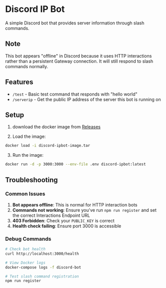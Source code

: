 # Discord IP Bot

A simple Discord bot that provides server information through slash commands.

## Note

This bot appears "offline" in Discord because it uses HTTP interactions rather than a persistent Gateway connection. It will still respond to slash commands normally.

## Features

-   `/test` - Basic test command that responds with "hello world"
-   `/serverip` - Get the public IP address of the server this bot is running on

## Setup

1. download the docker image from [Releases](https://github.com/MilanJzo/discord-ipbot/releases)

2. Load the image:

```bash
docker load -i discord-ipbot-image.tar

```

3. Run the image:

```bash
docker run -d -p 3000:3000 --env-file .env discord-ipbot:latest

```

## Troubleshooting

### Common Issues

1. **Bot appears offline**: This is normal for HTTP interaction bots
2. **Commands not working**: Ensure you've run `npm run register` and set the correct Interactions Endpoint URL
3. **403 Forbidden**: Check your `PUBLIC_KEY` is correct
4. **Health check failing**: Ensure port 3000 is accessible

### Debug Commands

```bash
# Check bot health
curl http://localhost:3000/health

# View Docker logs
docker-compose logs -f discord-bot

# Test slash command registration
npm run register
```
